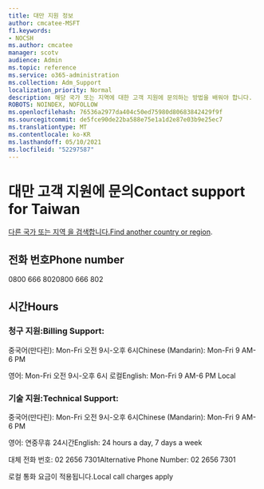 ```yaml
---
title: 대만 지원 정보
author: cmcatee-MSFT
f1.keywords:
- NOCSH
ms.author: cmcatee
manager: scotv
audience: Admin
ms.topic: reference
ms.service: o365-administration
ms.collection: Adm_Support
localization_priority: Normal
description: 해당 국가 또는 지역에 대한 고객 지원에 문의하는 방법을 배워야 합니다.
ROBOTS: NOINDEX, NOFOLLOW
ms.openlocfilehash: 76536a2977da404c50ed75980d80683842429f9f
ms.sourcegitcommit: de5fce90de22ba588e75e1a1d2e87e03b9e25ec7
ms.translationtype: MT
ms.contentlocale: ko-KR
ms.lasthandoff: 05/10/2021
ms.locfileid: "52297587"
---
```

# <a name="contact-support-for-taiwan"></a><span data-ttu-id="fd989-103">대만 고객 지원에 문의</span><span class="sxs-lookup"><span data-stu-id="fd989-103">Contact support for Taiwan</span></span>

<span data-ttu-id="fd989-104">[다른 국가 또는 지역 을 검색합니다.](../../business-video/get-help-support.md)</span><span class="sxs-lookup"><span data-stu-id="fd989-104">[Find another country or region](../../business-video/get-help-support.md).</span></span>

## <a name="phone-number"></a><span data-ttu-id="fd989-105">전화 번호</span><span class="sxs-lookup"><span data-stu-id="fd989-105">Phone number</span></span>
<span data-ttu-id="fd989-106">0800 666 802</span><span class="sxs-lookup"><span data-stu-id="fd989-106">0800 666 802</span></span>

## <a name="hours"></a><span data-ttu-id="fd989-107">시간</span><span class="sxs-lookup"><span data-stu-id="fd989-107">Hours</span></span>
### <a name="billing-support"></a><span data-ttu-id="fd989-108">청구 지원:</span><span class="sxs-lookup"><span data-stu-id="fd989-108">Billing Support:</span></span>

<span data-ttu-id="fd989-109">중국어(만다린): Mon-Fri 오전 9시-오후 6시</span><span class="sxs-lookup"><span data-stu-id="fd989-109">Chinese (Mandarin): Mon-Fri 9 AM-6 PM</span></span>

<span data-ttu-id="fd989-110">영어: Mon-Fri 오전 9시-오후 6시 로컬</span><span class="sxs-lookup"><span data-stu-id="fd989-110">English: Mon-Fri 9 AM-6 PM Local</span></span>

### <a name="technical-support"></a><span data-ttu-id="fd989-111">기술 지원:</span><span class="sxs-lookup"><span data-stu-id="fd989-111">Technical Support:</span></span>

<span data-ttu-id="fd989-112">중국어(만다린): Mon-Fri 오전 9시-오후 6시</span><span class="sxs-lookup"><span data-stu-id="fd989-112">Chinese (Mandarin): Mon-Fri 9 AM-6 PM</span></span>

<span data-ttu-id="fd989-113">영어: 연중무휴 24시간</span><span class="sxs-lookup"><span data-stu-id="fd989-113">English: 24 hours a day, 7 days a week</span></span>

<span data-ttu-id="fd989-114">대체 전화 번호: 02 2656 7301</span><span class="sxs-lookup"><span data-stu-id="fd989-114">Alternative Phone Number: 02 2656 7301</span></span>

<span data-ttu-id="fd989-115">로컬 통화 요금이 적용됩니다.</span><span class="sxs-lookup"><span data-stu-id="fd989-115">Local call charges apply</span></span>
